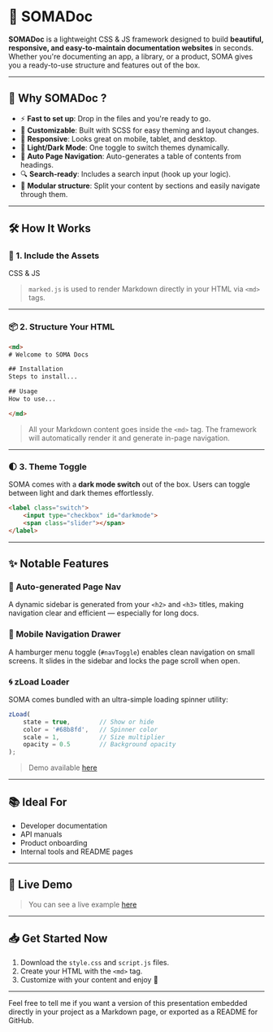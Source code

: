 # 🌟 SOMADoc

**SOMADoc** is a lightweight CSS & JS framework designed to build **beautiful, responsive, and easy-to-maintain documentation websites** in seconds. Whether you're documenting an app, a library, or a product, SOMA gives you a ready-to-use structure and features out of the box.

---

## 🎯 Why SOMADoc ?

- ⚡ **Fast to set up**: Drop in the files and you're ready to go.
- 🎨 **Customizable**: Built with SCSS for easy theming and layout changes.
- 📱 **Responsive**: Looks great on mobile, tablet, and desktop.
- 🌙 **Light/Dark Mode**: One toggle to switch themes dynamically.
- 🧭 **Auto Page Navigation**: Auto-generates a table of contents from headings.
- 🔍 **Search-ready**: Includes a search input (hook up your logic).
- 🧩 **Modular structure**: Split your content by sections and easily navigate through them.

---

## 🛠️ How It Works

### 🧪 1. Include the Assets

CSS & JS

> `marked.js` is used to render Markdown directly in your HTML via `<md>` tags.

---

### 📦 2. Structure Your HTML

```html
<md>
# Welcome to SOMA Docs

## Installation
Steps to install...

## Usage
How to use...

</md>
```

> All your Markdown content goes inside the `<md>` tag. The framework will automatically render it and generate in-page navigation.

---

### 🌓 3. Theme Toggle

SOMA comes with a **dark mode switch** out of the box. Users can toggle between light and dark themes effortlessly.

```html
<label class="switch">
    <input type="checkbox" id="darkmode">
    <span class="slider"></span>
</label>
```

---

## ✨ Notable Features

### 🧭 Auto-generated Page Nav

A dynamic sidebar is generated from your `<h2>` and `<h3>` titles, making navigation clear and efficient — especially for long docs.

### 📱 Mobile Navigation Drawer

A hamburger menu toggle (`#navToggle`) enables clean navigation on small screens. It slides in the sidebar and locks the page scroll when open.

### 🌀 zLoad Loader

SOMA comes bundled with an ultra-simple loading spinner utility:

```js
zLoad(
    state = true,        // Show or hide
    color = '#68b8fd',   // Spinner color
    scale = 1,           // Size multiplier
    opacity = 0.5        // Background opacity
);
```

> Demo available [here](https://delord-c.github.io/zLoad/)

---

## 📚 Ideal For

- Developer documentation
- API manuals
- Product onboarding
- Internal tools and README pages

---

## 🔗 Live Demo

> You can see a live example [here](https://codepen.io/Zulgard/pen/OPVexYJ)

---

## 📥 Get Started Now

1. Download the `style.css` and `script.js` files.
2. Create your HTML with the `<md>` tag.
3. Customize with your content and enjoy 🎉

---

Feel free to tell me if you want a version of this presentation embedded directly in your project as a Markdown page, or exported as a README for GitHub.
